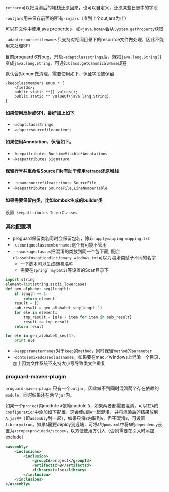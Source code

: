 `retrace`可以把混淆后的堆栈还原回来，也可以自定义，还原某些日志中的字段

`-outjars`用来保存前面的所有`-injars`（直到上个outjars为止）

可以在文件中使用java properties，如`<java.home>`会从`System.getProperty`获取

`-adaptresourcefilenames`只支持对相同目录下的resource文件做处理，因此不能用来处理SPI

目前proguard 6有bug，开启`-adaptclassstrings`后，就把`java.lang.String[]`变成`java.lang.String`，可通过`Class.getCanonicalName`规避

默认会对enum做清理，需要使用如下，保证字段被保留
```
-keepclassmembers enum * {
    <fields>;
    public static **[] values();
    public static ** valueOf(java.lang.String);
}
```

#### 如果使用反射或SPI，最好加上如下
- `-adaptclassstrings`
- `-adaptresourcefilecontents`

#### 如果使用Annotation，保留如下。
- `-keepattributes RuntimeVisible*Annotations`
- `-keepattributes Signature`

#### 保留行号并重命名SourceFile有助于使用retrace还原堆栈
- `-renamesourcefileattribute SourceFile`
- `-keepattributes SourceFile,LineNumberTable`

#### 如果需要保留内类，比如lombok生成的builder类
设置`-keepattributes InnerClasses`

### 其他配置项
- proguard保留类名同时会保留包名，除非`-applymapping mapping.txt`
- `-useuniqueclassmembernames`这个有可能不管用
- `-repackageclasses`把混淆的类放到同一个包下面, 配合`-classobfuscationdictionary windows.txt`可以为混淆类赋予不同的名字
    - 一下脚本可以生成随机名称
    - 需要在`spring``mybatis`等设置的Scan目录下
``` python
import string
element=list(string.ascii_lowercase)
def gen_alphabet_seq(length):
    if length == 1:
        return element
    result = []
    sub_result = gen_alphabet_seq(length-1)
    for ele in element:
        tmp_result = [ele + item for item in sub_result]
        result += tmp_result
    return result

for ele in gen_alphabet_seq(3):
    print ele
```
- `-keepparameternames`对于`keep`的`method`，同时保留`method`的`parameter`
- `-dontusemixedcaseclassnames`，如果要在mac／windows上混淆一个目录，加上因为文件系统不支持大小写导致类文件重复

### proguard-maven-plugin
`proguard-maven-plugin`只有一个`outjar`，因此做不到同时混淆两个存在依赖的`module`，同时结果还在两个`jar`内。

如果一个`project`内module `A`依赖module `B`，如果两者都需要混淆，可以在`A`的`configuration`中添加如下配置，这会使`B`跟`A`一起混淆，并将混淆后的结果放到`A.jar`中（即`assembly`到一起），如果只将`B`内联到`A`，但不混淆`B`，可设置`library=true`。如果`A`需要deploy到远端，可将`A`的`pom.xml`中将`B`的`dependency`设置为`<scope>provided</scope>`，以方便使用方引入（否则需要在引入时添加exclude）
```xml
<assembly>
    <inclusions>
        <inclusion>
            <groupId>project</groupId>
            <artifactId>B</artifactId>
            <library>false</library>
        </inclusion>
    </inclusions>
</assembly>
```

